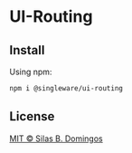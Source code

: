 # UI-Routing

## Install

Using npm:

```sh
npm i @singleware/ui-routing
```

## License

[MIT &copy; Silas B. Domingos](https://balmante.eti.br)
